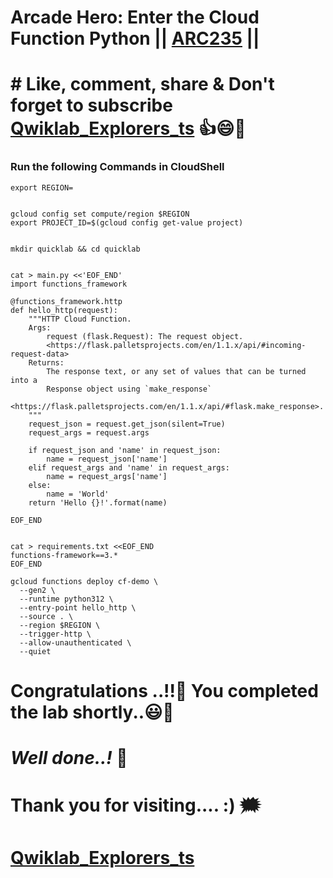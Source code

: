 # Arcade Hero: Enter the Cloud Function Python || [ARC235](https://www.cloudskillsboost.google/focuses/98837?parent=catalog) ||

# # Like, comment, share & Don't forget to subscribe [Qwiklab_Explorers_ts](https://youtube.com/@titashshil?si=RgamNu1dc9jVIbJN) 👍😄🤝

### Run the following Commands in CloudShell

```
export REGION=
```
```

gcloud config set compute/region $REGION
export PROJECT_ID=$(gcloud config get-value project)


mkdir quicklab && cd quicklab


cat > main.py <<'EOF_END'
import functions_framework

@functions_framework.http
def hello_http(request):
    """HTTP Cloud Function.
    Args:
        request (flask.Request): The request object.
        <https://flask.palletsprojects.com/en/1.1.x/api/#incoming-request-data>
    Returns:
        The response text, or any set of values that can be turned into a
        Response object using `make_response`
        <https://flask.palletsprojects.com/en/1.1.x/api/#flask.make_response>.
    """
    request_json = request.get_json(silent=True)
    request_args = request.args

    if request_json and 'name' in request_json:
        name = request_json['name']
    elif request_args and 'name' in request_args:
        name = request_args['name']
    else:
        name = 'World'
    return 'Hello {}!'.format(name)

EOF_END


cat > requirements.txt <<EOF_END
functions-framework==3.*
EOF_END

gcloud functions deploy cf-demo \
  --gen2 \
  --runtime python312 \
  --entry-point hello_http \
  --source . \
  --region $REGION \
  --trigger-http \
  --allow-unauthenticated \
  --quiet
```

# Congratulations ..!!🎉  You completed the lab shortly..😃💯

# *Well done..!* 👏

# Thank you for visiting.... :) 🗯️

# [Qwiklab_Explorers_ts](https://youtube.com/@titashshil?si=RgamNu1dc9jVIbJN)
